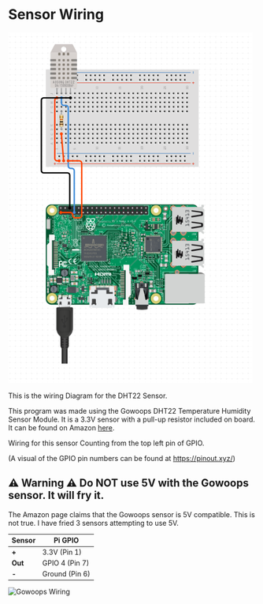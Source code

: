 # Sensor Wiring

![DHT22 Wiring](WiringDiagram.png)

This is the wiring Diagram for the DHT22 Sensor.

This program was made using the Gowoops DHT22 Temperature Humidity Sensor Module. It is a 3.3V sensor with a pull-up resistor included on board. It can be found on Amazon [here](https://www.amazon.com/Gowoops-Temperature-Humidity-Measurement-Raspberry/dp/B073F472JL).

Wiring for this sensor Counting from the top left pin of GPIO.

(A visual of the GPIO pin numbers can be found at https://pinout.xyz/)

## ⚠️ Warning ⚠️ Do **NOT** use 5V with the Gowoops sensor. It will fry it.

The Amazon page claims that the Gowoops sensor is 5V compatible. This is not true. I have fried 3 sensors attempting to use 5V.

| Sensor  | Pi GPIO        |
| ------- | -------------- |
| **+**   | 3.3V (Pin 1)   |
| **Out** | GPIO 4 (Pin 7) |
| **-**   | Ground (Pin 6) |

![Gowoops Wiring](WiringDiagramGowoops.png)
